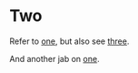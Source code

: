 # Two

Refer to [one](../one.md), but also see [three](../three.md#hi).

And another jab on [one](/one.md#one).
